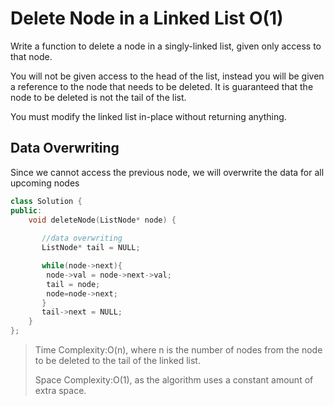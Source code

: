 # Delete Node in a Linked List O(1)

Write a function to delete a node in a singly-linked list, given only access to that node.

You will not be given access to the head of the list, instead you will be given a reference to the node that needs to be deleted. It is guaranteed that the node to be deleted is not the tail of the list.

You must modify the linked list in-place without returning anything.


## Data Overwriting

Since we cannot access the previous node, we will overwrite the data for all upcoming nodes

```cpp
class Solution {
public:
    void deleteNode(ListNode* node) {
        
       //data overwriting
       ListNode* tail = NULL;

       while(node->next){
        node->val = node->next->val;
        tail = node;
        node=node->next;
       }
       tail->next = NULL;
    }
};
```

> Time Complexity:O(n), where n is the number of nodes from the node to be deleted to the tail of the linked list.
> 
> Space Complexity:O(1), as the algorithm uses a constant amount of extra space.